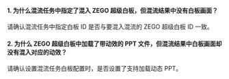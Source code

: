 #### 1. 为什么混流任务中指定了混入 ZEGO 超级白板，但混流结果中没有白板画面？

  请确认混流任务中指定白板 ID 是否与要混入混流的 ZEGO 超级白板 ID 一致。

#### 2. 为什么 ZEGO 超级白板中加载了带动效的 PPT 文件，但混流结果中白板画面却没有混入对应的动效？

  请确认设置混流任务白板配置时，是否设置了支持加载动态 PPT。
